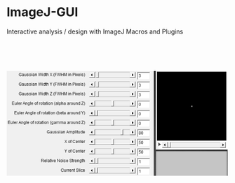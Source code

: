 # ImageJ-GUI
<p align="justify">
Interactive analysis / design with ImageJ Macros and Plugins
</p>

<p align="center">

<br/><br/><br/><br/>
<img src="/interactiveGaussianSynth.gif"></img>
</p>
